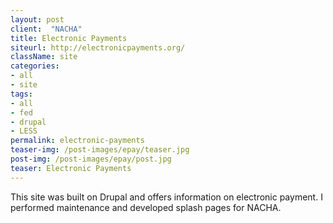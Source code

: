 ```yaml
---
layout: post
client:  "NACHA"
title: Electronic Payments
siteurl: http://electronicpayments.org/
className: site
categories: 
- all
- site
tags:
- all
- fed
- drupal
- LESS
permalink: electronic-payments
teaser-img: /post-images/epay/teaser.jpg
post-img: /post-images/epay/post.jpg
teaser: Electronic Payments 
---
```

This site was built on Drupal and offers information on electronic payment. I performed maintenance and developed splash pages for NACHA.
 
